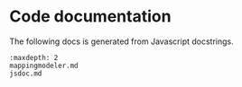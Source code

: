 # Code documentation

The following docs is generated from Javascript docstrings.

```{toctree}
:maxdepth: 2
mappingmodeler.md
jsdoc.md
```
